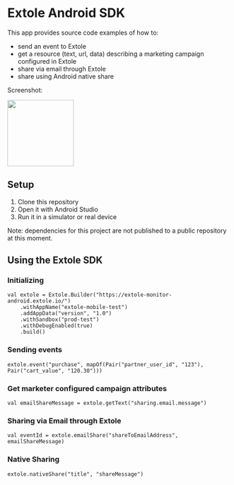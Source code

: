 # Extole Android SDK

This app provides source code examples of how to:
- send an event to Extole
- get a resource (text, url, data) describing a marketing campaign configured in Extole
- share via email through Extole
- share using Android native share

Screenshot:

[<img src="https://user-images.githubusercontent.com/304224/130804856-ee7b5404-4a8d-4975-ad17-85cc0bf6e253.png" width="150">](https://github.com/extole/android-sdk/blob/master/app/src/main/java/com/extole/androidsdk/MainActivity.kt)

## Setup

1. Clone this repository
2. Open it with Android Studio
3. Run it in a simulator or real device

Note: dependencies for this project are not published to a public repository at this moment.

## Using the Extole SDK

### Initializing

```
val extole = Extole.Builder("https://extole-monitor-android.extole.io/")
    .withAppName("extole-mobile-test")
    .addAppData("version", "1.0")
    .withSandbox("prod-test")
    .withDebugEnabled(true)
    .build()
```

### Sending events

```
extole.event("purchase", mapOf(Pair("partner_user_id", "123"), Pair("cart_value", "120.30")))
```

### Get marketer configured campaign attributes

```
val emailShareMessage = extole.getText("sharing.email.message")
```

### Sharing via Email through Extole

```
val eventId = extole.emailShare("shareToEmailAddress", emailShareMessage)
```

### Native Sharing

```
extole.nativeShare("title", "shareMessage")
```
